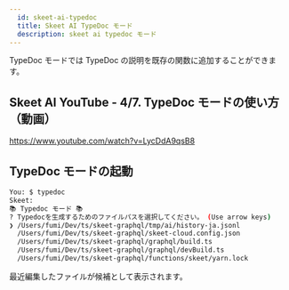 ```yaml
---
  id: skeet-ai-typedoc
  title: Skeet AI TypeDoc モード
  description: skeet ai typedoc モード
---
```


TypeDoc モードでは TypeDoc の説明を既存の関数に追加することができます。

## Skeet AI YouTube - 4/7. TypeDoc モードの使い方（動画）

https://www.youtube.com/watch?v=LycDdA9qsB8

## TypeDoc モードの起動

```bash
You: $ typedoc
Skeet:
📚 Typedoc モード 📚
? Typedocを生成するためのファイルパスを選択してください。 (Use arrow keys)
❯ /Users/fumi/Dev/ts/skeet-graphql/tmp/ai/history-ja.jsonl
  /Users/fumi/Dev/ts/skeet-graphql/skeet-cloud.config.json
  /Users/fumi/Dev/ts/skeet-graphql/graphql/build.ts
  /Users/fumi/Dev/ts/skeet-graphql/graphql/devBuild.ts
  /Users/fumi/Dev/ts/skeet-graphql/functions/skeet/yarn.lock
```

最近編集したファイルが候補として表示されます。

